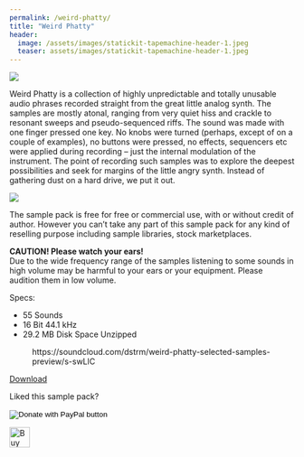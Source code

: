 ```yaml
---
permalink: /weird-phatty/
title: "Weird Phatty"
header:
  image: /assets/images/statickit-tapemachine-header-1.jpeg
  teaser: assets/images/statickit-tapemachine-header-1.jpeg
---
```


![](https://staging.dustyroom.com/assets/images/weird_phatty_wide.png)

Weird Phatty is a collection of highly unpredictable and totally unusable audio phrases recorded straight from the great little analog synth. The samples are mostly atonal, ranging from very quiet hiss and crackle to resonant sweeps and pseudo-sequenced riffs. The sound was made with one finger pressed one key. No knobs were turned (perhaps, except of on a couple of examples), no buttons were pressed, no effects, sequencers etc were applied during recording – just the internal modulation of the instrument. The point of recording such samples was to explore the deepest possibilities and seek for margins of the little angry synth. Instead of gathering dust on a hard drive, we put it out.

![](https://staging.dustyroom.com/assets/images/weird_phatty_square.png)

The sample pack is free for free or commercial use, with or without credit of author. However you can’t take any part of this sample pack for any kind of reselling purpose including sample libraries, stock marketplaces.  

**CAUTION! Please watch your ears!**  
Due to the wide frequency range of the samples listening to some sounds in high volume may be harmful to your ears or your equipment. Please audition them in low volume.  

Specs:  
  * 55 Sounds
  * 16 Bit 44.1 kHz
  * 29.2 MB Disk Space Unzipped  

<figure class="wp-block-embed is-type-rich is-provider-soundcloud wp-block-embed-soundcloud wp-embed-aspect-4-3 wp-has-aspect-ratio"><div class="wp-block-embed__wrapper">
https://soundcloud.com/dstrm/weird-phatty-selected-samples-preview/s-swLlC
</div></figure>

[Download](http://bit.ly/weirdphattyzip)  

Liked this sample pack?  

<form action="https://www.paypal.com/donate" method="post" target="_blank">
<input type="hidden" name="cmd" value="_donations">
<input type="hidden" name="business" value="G37XR77AQM9MG">
<input type="hidden" name="currency_code" value="USD">
<input type="image" src="https://www.paypalobjects.com/en_US/i/btn/btn_donate_LG.gif" name="submit" title="Donate via PayPal" alt="Donate with PayPal button" border="0">
<img alt="" src="https://www.paypal.com/en_US/i/scr/pixel.gif" width="1" height="1" border="0">
</form>

<a href="https://ko-fi.com/Z8Z523ZDI" target="_blank" rel="noopener noreferrer"><img style="border:0px;height:36px;" src="https://cdn.ko-fi.com/cdn/kofi5.png?v=2" alt="Buy Us a Coffee" height="36" border="0"></a>
